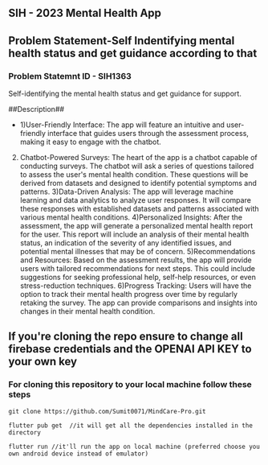 


## SIH - 2023 Mental Health App
## Problem Statement-Self Indentifying mental health status and get guidance according to that

### Problem Statemnt ID - SIH1363
Self-identifying the mental health status and get guidance for support.

##Description##
* 1)User-Friendly Interface: The app will feature an intuitive and user-friendly interface that guides users through the assessment process, making it easy to engage with the chatbot. 
2) Chatbot-Powered Surveys: The heart of the app is a chatbot capable of conducting surveys. The chatbot will ask a series of questions tailored to assess the user's mental health condition. These questions will be derived from datasets and designed to identify potential symptoms and patterns.
3)Data-Driven Analysis: The app will leverage machine learning and data analytics to analyze user responses. It will compare these responses with established datasets and patterns associated with various mental health conditions.
4)Personalized Insights: After the assessment, the app will generate a personalized mental health report for the user. This report will include an analysis of their mental health status, an indication of the severity of any identified issues, and potential mental illnesses that may be of concern.
5)Recommendations and Resources: Based on the assessment results, the app will provide users with tailored recommendations for next steps. This could include suggestions for seeking professional help, self-help resources, or even stress-reduction techniques.
6)Progress Tracking: Users will have the option to track their mental health progress over time by regularly retaking the survey. The app can provide comparisons and insights into changes in their mental health condition.

<h2>If you're cloning the repo ensure to change all firebase credentials and the OPENAI API KEY to your own key</h2>
<h3>For cloning this repository to your local machine follow these steps</h3>

```
git clone https://github.com/Sumit0071/MindCare-Pro.git
```
```
flutter pub get  //it will get all the dependencies installed in the directory
```
```
flutter run //it'll run the app on local machine (preferred choose you own android device instead of emulator)
```
